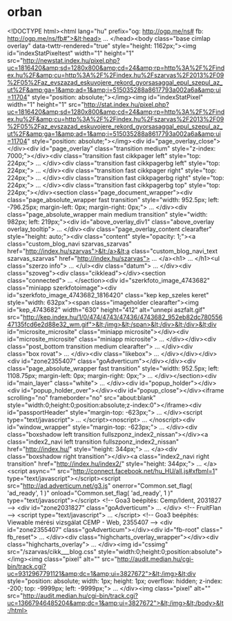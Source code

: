 orban
=====

&lt;!DOCTYPE html>&lt;html lang="hu" prefix="og: http://ogp.me/ns# fb: http://ogp.me/ns/fb#">&lt;head> … &lt;/head>&lt;body class="base cimlap overlay" data-twttr-rendered="true" style="height: 1162px;">&lt;img id="indexStatPixeltest" width="1" height="1" src="http://newstat.index.hu/pixel.php?uc=1816420&amp;sd=1280x800&amp;cd=24&amp;rp=http%3A%2F%2Findex.hu%2F&amp;cu=http%3A%2F%2Findex.hu%2Fszarvas%2F2013%2F09%2F05%2Faz_evszazad_eskuvojere_rekord_gyorsasaggal_epul_szepul_az_ut%2F&amp;ga=1&amp;ad=1&amp;i=515035288a8617793a002a6a&amp;ui=11704" style="position: absolute;">&lt;/img>&lt;img id="indexStatPixel" width="1" height="1" src="http://stat.index.hu/pixel.php?uc=1816420&amp;sd=1280x800&amp;cd=24&amp;rp=http%3A%2F%2Findex.hu%2F&amp;cu=http%3A%2F%2Findex.hu%2Fszarvas%2F2013%2F09%2F05%2Faz_evszazad_eskuvojere_rekord_gyorsasaggal_epul_szepul_az_ut%2F&amp;ga=1&amp;ad=1&amp;i=515035288a8617793a002a6a&amp;ui=11704" style="position: absolute;">&lt;/img>&lt;div id="page_overlay_close">&lt;/div>&lt;div id="page_overlay" class="transition medium" style="z-index: 7000;">&lt;/div>&lt;div class="transition fast cikkpager left" style="top: 224px;"> … &lt;/div>&lt;div class="transition fast cikkpagerbg left" style="top: 224px;"> … &lt;/div>&lt;div class="transition fast cikkpager right" style="top: 224px;"> … &lt;/div>&lt;div class="transition fast cikkpagerbg right" style="top: 224px;"> … &lt;/div>&lt;div class="transition fast cikkpagerbg top" style="top: 224px;">&lt;/div>&lt;section class="page_document_wrapper">&lt;div class="page_absolute_wrapper fast transition" style="width: 952.5px; left: -796.25px; margin-left: 0px; margin-right: 0px;"> … &lt;/div>&lt;div class="page_absolute_wrapper main medium transition" style="width: 982px; left: 219px;">&lt;div id="above_overlay_div1" class="above_overlay overlay_tooltip"> … &lt;/div>&lt;div class="page_overlay_content clearafter" style="height: auto;">&lt;div class="content" style="opacity: 1;">&lt;a class="custom_blog_navi szarvas_szarvas" href="http://index.hu/szarvas">&lt;/a>&lt;a class="custom_blog_navi_text szarvas_szarvas" href="http://index.hu/szarvas"> … &lt;/a>&lt;h1> … &lt;/h1>&lt;ul class="szerzo info"> … &lt;/ul>&lt;div class="datum"> … &lt;/div>&lt;div class="szoveg">&lt;div class="cikklead">&lt;/div>&lt;section class="connected"> … &lt;/section>&lt;div id="szerkfoto_image_4743682" class="miniapp szerkfotoimage">&lt;div id="szerkfoto_image_4743682_1816420" class="kep kep_szeles keret" style="width: 632px">&lt;span class="imageholder clearafter">&lt;img id="kep_4743682" width="630" height="412" alt="unnepi aszfalt.gif" src="http://kep.index.hu/1/0/474/4743/47436/4743682_952eb82dc78055647135fcd6e2d88e32_wm.gif">&lt;/img>&lt;/span>&lt;/div>&lt;/div>&lt;div id="microsite_microsite" class="miniapp microsite">&lt;/div>&lt;div id="microsite_microsite" class="miniapp microsite"> … &lt;/div>&lt;/div>&lt;div class="post_bottom transition medium clearafter"> … &lt;/div>&lt;div class="box rovat"> … &lt;/div>&lt;div class="likebox"> … &lt;/div>&lt;/div>&lt;/div>&lt;div id="zone2355407" class="goAdverticum">&lt;/div>&lt;/div>&lt;div class="page_absolute_wrapper fast transition" style="width: 952.5px; left: 1108.75px; margin-left: 0px; margin-right: 0px;"> … &lt;/div>&lt;/section>&lt;div id="main_layer" class="white"> … &lt;/div>&lt;div id="popup_holder">&lt;/div>&lt;div id="popup_holder_over">&lt;/div>&lt;div id="popup_close">&lt;/div>&lt;iframe scrolling="no" frameborder="no" src="about:blank" style="width:0;height:0;position:absolute;z-index:0">&lt;/iframe>&lt;div id="passportHeader" style="margin-top: -623px;"> … &lt;/div>&lt;script type="text/javascript"> … &lt;/script>&lt;noscript> … &lt;/noscript>&lt;div id="window_wrapper" style="margin-top: -623px;"> … &lt;/div>&lt;div class="boxshadow left transition fullszponz_index2_nissan">&lt;/div>&lt;a class="index2_navi left transition fullszponz_index2_nissan" href="http://index.hu/" style="height: 344px;"> … &lt;/a>&lt;div class="boxshadow right transition">&lt;/div>&lt;a class="index2_navi right transition" href="http://index.hu/index2/" style="height: 344px;"> … &lt;/a>&lt;script async="" src="http://connect.facebook.net/hu_HU/all.js#xfbml=1" type="text/javascript">&lt;/script>&lt;script src="http://ad.adverticum.net/g3.js" onerror="Common.set_flag( 'ad_ready', 1 )" onload="Common.set_flag( 'ad_ready', 1 )" type="text/javascript">&lt;/script>       &lt;!-- Goa3 beépítés: Cemp/Ident, 2031827 -->     &lt;div id="zone2031827" class="goAdverticum"> … &lt;/div>       &lt;!-- FruitFlan -->     &lt;script type="text/javascript"> … &lt;/script>       &lt;!-- Goa3 beépítés: Viewable mérési vizsgálat CEMP - Web, 2355407 -->     &lt;div id="zone2355407" class="goAdverticum">&lt;/div>&lt;div id="fb-root" class=" fb_reset"> … &lt;/div>&lt;div class="highcharts_overlay_wrapper">&lt;/div>&lt;div class="highcharts_overlay"> … &lt;/div>&lt;img id="cssimg" src="/szarvas/cikk___blog.css" style="width:0;height:0;position:absolute">&lt;/img>&lt;img class="pixel" alt="" src="http://audit.median.hu/cgi-bin/track.cgi?uc=9312967791121&amp;dc=1&amp;ui=3827672">&lt;/img>&lt;div style="position: absolute; width: 1px; height: 1px; overflow: hidden; z-index: -200; top: -9999px; left: -9999px;"> … &lt;/div>&lt;img class="pixel" alt="" src="http://audit.median.hu/cgi-bin/track.cgi?uc=13667946485204&amp;dc=1&amp;ui=3827672">&lt;/img>&lt;/body>&lt;/html>
